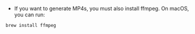 - If you want to generate MP4s, you must also install ffmpeg. On macOS, you can run:
```
brew install ffmpeg
```